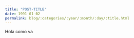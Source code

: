 ```yaml
---
title: "POST-TITLE"
date: 1991-01-02
permalink: blog/:categories/:year/:month/:day/:title.html
---
```

Hola como va
